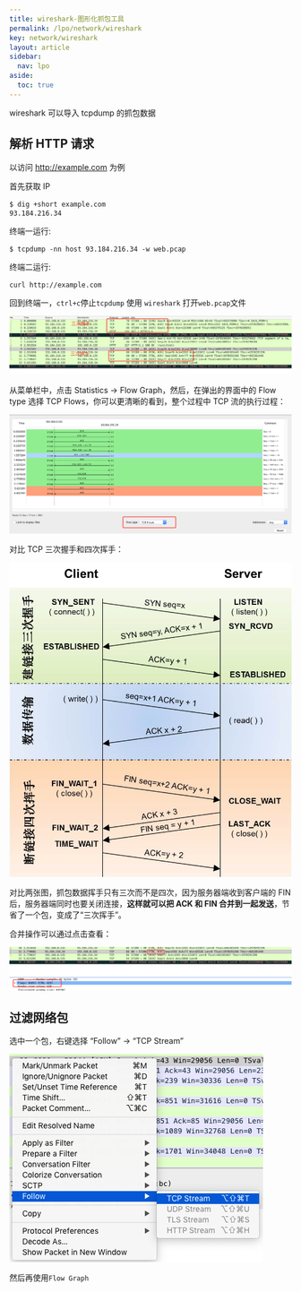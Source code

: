 ```yaml
---
title: wireshark-图形化抓包工具
permalink: /lpo/network/wireshark
key: network/wireshark
layout: article
sidebar:
  nav: lpo
aside:
  toc: true
---
```


wireshark 可以导入 tcpdump 的抓包数据

<!--more-->

## 解析 HTTP 请求

以访问 http://example.com 为例

首先获取 IP

```shell
$ dig +short example.com
93.184.216.34
```

终端一运行:

```shell
$ tcpdump -nn host 93.184.216.34 -w web.pcap
```

终端二运行:

```shell
curl http://example.com
```

回到终端一，`ctrl+c`停止`tcpdump`
使用 `wireshark` 打开`web.pcap`文件

![image-20200629233222632](../media/wireshark/image-20200629233222632.png)

从菜单栏中，点击 Statistics -> Flow Graph，然后，在弹出的界面中的 Flow type 选择 TCP Flows，你可以更清晰的看到，整个过程中 TCP 流的执行过程：

![image-20200629233414917](../media/wireshark/image-20200629233414917.png)

对比 TCP 三次握手和四次挥手：

![img](../media/wireshark/5230fb678fcd3ca6b55d4644881811e8.png)

对比两张图，抓包数据挥手只有三次而不是四次，因为服务器端收到客户端的 FIN 后，服务器端同时也要关闭连接，**这样就可以把 ACK 和 FIN 合并到一起发送**，节省了一个包，变成了“三次挥手”。

合并操作可以通过点击查看：

![image-20200701215819844](../media/wireshark/image-20200701215819844.png)

## 过滤网络包

选中一个包，右键选择 “Follow” -> “TCP Stream”

![img](../media/wireshark/4590d2477d54bf9aa3d2881ff3296498.png)

然后再使用`Flow Graph`
